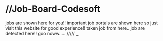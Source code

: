 # //Job-Board-Codesoft
jobs are shown here for you!!
important job portals are shown here so just visit this website for good experience!!
taken job from here..
job are detected here!!
goo noww.....
/////
,,,
